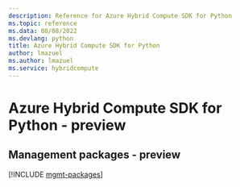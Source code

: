 ```yaml
---
description: Reference for Azure Hybrid Compute SDK for Python
ms.topic: reference
ms.data: 08/08/2022
ms.devlang: python
title: Azure Hybrid Compute SDK for Python
author: lmazuel
ms.author: lmazuel
ms.service: hybridcompute
---
```

# Azure Hybrid Compute SDK for Python - preview

## Management packages - preview
[!INCLUDE [mgmt-packages](hybrid-compute-mgmt-index.md)]
